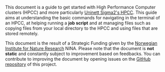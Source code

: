 This document is a guide to get started with High Performance Computer clusters (HPCC) and more particularly [Uninett Sigma2's HPCC](https://www.sigma2.no/high-performance-computing). This guide aims at understanding the basic commands for navigating in the terminal of an HPCC, at helping running a **job script** and at managing files such as copying files from your local directory to the HPCC and using files that are stored remotely.

This document is the result of a Strategic Funding given by the [Norwegian Institute for Nature Research](https://www.nina.no/english/home) NINA. Please note that the document is **not static** and constantly subject to improvement based on feedbacks. You can contribute to improving the document by opening issues on the [GitHub repository](https://github.com/NINAnor/91126800_ML_and_associated_tech) of this project.
